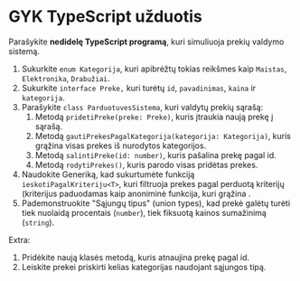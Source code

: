 # GYK TypeScript užduotis

Parašykite **nedidelę TypeScript programą**, kuri simuliuoja prekių valdymo sistemą.

1. Sukurkite `enum Kategorija`, kuri apibrėžtų tokias reikšmes kaip `Maistas`, `Elektronika`, `Drabužiai`.
2. Sukurkite `interface Preke,` kuri turėtų `id`, `pavadinimas`, `kaina` ir `kategorija`.
3. Parašykite `class ParduotuvesSistema`, kuri valdytų prekių sąrašą:
   1. Metodą `pridetiPreke(preke: Preke)`, kuris įtraukia naują prekę į sąrašą.
   2. Metodą `gautiPrekesPagalKategorija(kategorija: Kategorija)`, kuris grąžina visas prekes iš nurodytos kategorijos.
   3. Metodą `salintiPreke(id: number)`, kuris pašalina prekę pagal id.
   4. Metodą `rodytiPrekes()`, kuris parodo visas pridėtas prekes.
4. Naudokite Generiką, kad sukurtumėte funkciją `ieskotiPagalKriteriju<T>`, kuri filtruoja prekes pagal perduotą kriterijų (kriterijus paduodamas kaip anoniminė funkcija, kuri grąžina .
5. Pademonstruokite "Sąjungų tipus" (union types), kad prekė galėtų turėti tiek nuolaidą procentais (`number`), tiek fiksuotą kainos sumažinimą (`string`).

Extra:
1. Pridėkite naują klasės metodą, kuris atnaujina prekę pagal id.
2. Leiskite prekei priskirti kelias kategorijas naudojant sąjungos tipą.
